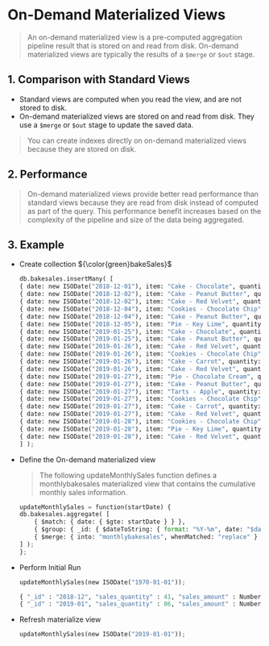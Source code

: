 # On-Demand Materialized Views

> An on-demand materialized view is a pre-computed aggregation pipeline result that is stored on and read from disk. On-demand materialized views are typically the results of a `$merge` or `$out` stage.

## 1. Comparison with Standard Views

- Standard views are computed when you read the view, and are not stored to disk.
- On-demand materialized views are stored on and read from disk. They use a `$merge` or `$out` stage to update the saved data.

> You can create indexes directly on on-demand materialized views because they are stored on disk.

## 2. Performance

> On-demand materialized views provide better read performance than standard views because they are read from disk instead of computed as part of the query. This performance benefit increases based on the complexity of the pipeline and size of the data being aggregated.

## 3. Example

- Create collection ${\color{green}bakeSales}$

    ```python
    db.bakesales.insertMany( [
    { date: new ISODate("2018-12-01"), item: "Cake - Chocolate", quantity: 2, amount: new NumberDecimal("60") },
    { date: new ISODate("2018-12-02"), item: "Cake - Peanut Butter", quantity: 5, amount: new NumberDecimal("90") },
    { date: new ISODate("2018-12-02"), item: "Cake - Red Velvet", quantity: 10, amount: new NumberDecimal("200") },
    { date: new ISODate("2018-12-04"), item: "Cookies - Chocolate Chip", quantity: 20, amount: new NumberDecimal("80") },
    { date: new ISODate("2018-12-04"), item: "Cake - Peanut Butter", quantity: 1, amount: new NumberDecimal("16") },
    { date: new ISODate("2018-12-05"), item: "Pie - Key Lime", quantity: 3, amount: new NumberDecimal("60") },
    { date: new ISODate("2019-01-25"), item: "Cake - Chocolate", quantity: 2, amount: new NumberDecimal("60") },
    { date: new ISODate("2019-01-25"), item: "Cake - Peanut Butter", quantity: 1, amount: new NumberDecimal("16") },
    { date: new ISODate("2019-01-26"), item: "Cake - Red Velvet", quantity: 5, amount: new NumberDecimal("100") },
    { date: new ISODate("2019-01-26"), item: "Cookies - Chocolate Chip", quantity: 12, amount: new NumberDecimal("48") },
    { date: new ISODate("2019-01-26"), item: "Cake - Carrot", quantity: 2, amount: new NumberDecimal("36") },
    { date: new ISODate("2019-01-26"), item: "Cake - Red Velvet", quantity: 5, amount: new NumberDecimal("100") },
    { date: new ISODate("2019-01-27"), item: "Pie - Chocolate Cream", quantity: 1, amount: new NumberDecimal("20") },
    { date: new ISODate("2019-01-27"), item: "Cake - Peanut Butter", quantity: 5, amount: new NumberDecimal("80") },
    { date: new ISODate("2019-01-27"), item: "Tarts - Apple", quantity: 3, amount: new NumberDecimal("12") },
    { date: new ISODate("2019-01-27"), item: "Cookies - Chocolate Chip", quantity: 12, amount: new NumberDecimal("48") },
    { date: new ISODate("2019-01-27"), item: "Cake - Carrot", quantity: 5, amount: new NumberDecimal("36") },
    { date: new ISODate("2019-01-27"), item: "Cake - Red Velvet", quantity: 5, amount: new NumberDecimal("100") },
    { date: new ISODate("2019-01-28"), item: "Cookies - Chocolate Chip", quantity: 20, amount: new NumberDecimal("80") },
    { date: new ISODate("2019-01-28"), item: "Pie - Key Lime", quantity: 3, amount: new NumberDecimal("60") },
    { date: new ISODate("2019-01-28"), item: "Cake - Red Velvet", quantity: 5, amount: new NumberDecimal("100") },
    ] );
    ```

- Define the On-demand materialized view
  > The following updateMonthlySales function defines a monthlybakesales materialized view that contains the cumulative monthly sales information.

    ```python
    updateMonthlySales = function(startDate) {
    db.bakesales.aggregate( [
        { $match: { date: { $gte: startDate } } },
        { $group: { _id: { $dateToString: { format: "%Y-%m", date: "$date" } }, sales_quantity: { $sum: "$quantity"}, sales_amount: { $sum: "$amount" } } },
        { $merge: { into: "monthlybakesales", whenMatched: "replace" } }
    ] );
    };
    ```

- Perform Initial Run
  ```python
  updateMonthlySales(new ISODate("1970-01-01"));
  ```
  ```python
  { "_id" : "2018-12", "sales_quantity" : 41, "sales_amount" : NumberDecimal("506") }
  { "_id" : "2019-01", "sales_quantity" : 86, "sales_amount" : NumberDecimal("896") }
  ```
- Refresh materialize view
  ```python
  updateMonthlySales(new ISODate("2019-01-01"));
  ```
